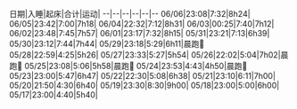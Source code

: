 日期|入睡|起床|合计|运动|
--|--|--|--|--|--
06/06|23:08|7:32|8h24|
06/05|23:42|7:00|7h18|
06/04|22:32|7:12|8h31|
06/03|00:25|7:40|7h12|
06/02|23:48|7:45|7h57|
06/01|23:17|7:32|8h15|
05/31|23:21|7:13|6h39|
05/30|23:12|7:44|7h44|
05/29|23:18|5:29|6h11|晨跑:running:
05/28|22:59|4:25|5h26|
05/27|23:33|5:27|5h54|
05/26|22:02|5:04|7h02|晨跑:running:
05/25|23:08|5:06|5h58|晨跑:running:
05/24|23:53|4:43|4h50|晨跑:running:
05/23|23:00|5:47|6h47|
05/22|22:30|5:08|6h38|
05/21|23:10|6:11|7h00|
05/20|21:50|4:30|6h40|
05/19|23:30|8:30|9h00|
05/18|23:00|5:00|6h00|
05/17|23:00|4:40|5h40|

